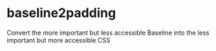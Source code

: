 # baseline2padding
Convert the more important but less accessible Baseline into the less important but more accessible CSS

